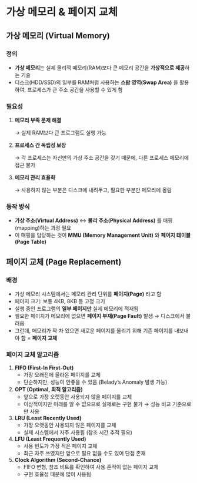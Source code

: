 # 가상 메모리 & 페이지 교체

## 가상 메모리 (Virtual Memory)

### 정의

- **가상 메모리**는 실제 물리적 메모리(RAM)보다 큰 메모리 공간을 **가상적으로 제공**하는 기술
- 디스크(HDD/SSD)의 일부를 RAM처럼 사용하는 **스왑 영역(Swap Area)** 을 활용하여, 프로세스가 큰 주소 공간을 사용할 수 있게 함

### 필요성

1. **메모리 부족 문제 해결**
    
    → 실제 RAM보다 큰 프로그램도 실행 가능
    
2. **프로세스 간 독립성 보장**
    
    → 각 프로세스는 자신만의 가상 주소 공간을 갖기 때문에, 다른 프로세스 메모리에 접근 불가
    
3. **메모리 관리 효율화**
    
    → 사용하지 않는 부분은 디스크에 내려두고, 필요한 부분만 메모리에 올림
    

### 동작 방식

- **가상 주소(Virtual Address)** ↔ **물리 주소(Physical Address)** 를 매핑(mapping)하는 과정 필요
- 이 매핑을 담당하는 것이 **MMU (Memory Management Unit)** 와 **페이지 테이블(Page Table)**

## 페이지 교체 (Page Replacement)

### 배경

- 가상 메모리 시스템에서는 메모리 관리 단위를 **페이지(Page)** 라고 함
- 페이지 크기: 보통 4KB, 8KB 등 고정 크기
- 실행 중인 프로그램의 **일부 페이지만** 실제 메모리에 적재됨
- 필요한 페이지가 메모리에 없으면 **페이지 부재(Page Fault)** 발생 → 디스크에서 불러옴
- 그런데, 메모리가 꽉 차 있으면 새로운 페이지를 올리기 위해 기존 페이지를 내보내야 함 = **페이지 교체**

### 페이지 교체 알고리즘

1. **FIFO (First-In First-Out)**
    - 가장 오래전에 올라온 페이지를 교체
    - 단순하지만, 성능이 안좋을 수 있음 (Belady’s Anomaly 발생 가능)
2. **OPT (Optimal, 최적 알고리즘)**
    - 앞으로 가장 오랫동안 사용되지 않을 페이지를 교체
    - 이상적이지만 미래를 알 수 없으므로 실제로는 구현 불가 → 성능 비교 기준으로만 사용
3. **LRU (Least Recently Used)**
    - 가장 오랫동안 사용되지 않은 페이지를 교체
    - 실제 시스템에서 자주 사용됨 (참조 시간 추적 필요)
4. **LFU (Least Frequently Used)**
    - 사용 빈도가 가장 적은 페이지 교체
    - 최근 자주 쓰였지만 앞으로 필요 없을 수도 있어 단점 존재
5. **Clock Algorithm (Second-Chance)**
    - FIFO 변형, 참조 비트를 확인하여 사용 흔적이 없는 페이지 교체
    - 구현 효율성 때문에 많이 사용됨